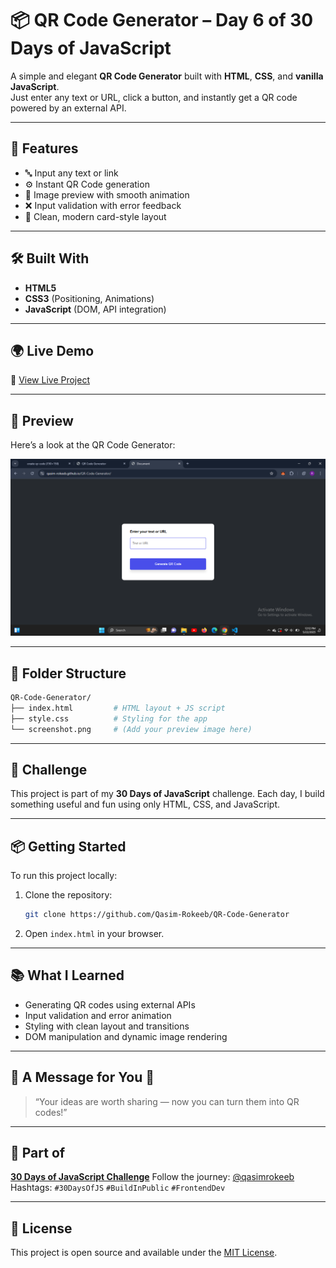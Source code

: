 
# 📦 QR Code Generator – Day 6 of 30 Days of JavaScript

A simple and elegant **QR Code Generator** built with **HTML**, **CSS**, and **vanilla JavaScript**.  
Just enter any text or URL, click a button, and instantly get a QR code powered by an external API.

---

## 🚀 Features

* 🔤 Input any text or link
* ⚙️ Instant QR Code generation
* 📸 Image preview with smooth animation
* ❌ Input validation with error feedback
* 🧼 Clean, modern card-style layout

---

## 🛠️ Built With

* **HTML5**
* **CSS3** (Positioning, Animations)
* **JavaScript** (DOM, API integration)

---

## 🌍 Live Demo

🔗 [View Live Project](https://qasim-rokeeb.github.io/QR-Code-Generator/)

---

## 📸 Preview

Here’s a look at the QR Code Generator:

![App Preview](https://raw.githubusercontent.com/Qasim-Rokeeb/QR-Code-Generator/main/screenshot.png)

---

## 📂 Folder Structure

```bash
QR-Code-Generator/
├── index.html         # HTML layout + JS script
├── style.css          # Styling for the app
└── screenshot.png     # (Add your preview image here)
````

---

## 📅 Challenge

This project is part of my **30 Days of JavaScript** challenge.
Each day, I build something useful and fun using only HTML, CSS, and JavaScript.

---

## 📦 Getting Started

To run this project locally:

1. Clone the repository:

   ```bash
   git clone https://github.com/Qasim-Rokeeb/QR-Code-Generator
   ```

2. Open `index.html` in your browser.

---

## 📚 What I Learned

* Generating QR codes using external APIs
* Input validation and error animation
* Styling with clean layout and transitions
* DOM manipulation and dynamic image rendering

---

## 🌟 A Message for You 🙂

> “Your ideas are worth sharing — now you can turn them into QR codes!”

---

## 🧩 Part of

**[30 Days of JavaScript Challenge](#)**
Follow the journey: [@qasimrokeeb](https://x.com/qasimrokeeb)
Hashtags: `#30DaysOfJS` `#BuildInPublic` `#FrontendDev`

---

## 📜 License

This project is open source and available under the [MIT License](LICENSE).

```
